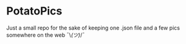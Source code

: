 # PotatoPics
Just a small repo for the sake of keeping one .json file and a few pics somewhere on the web ¯\\_(ツ)_/¯
